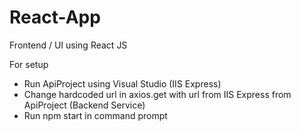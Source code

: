 # React-App

Frontend / UI using React JS

For setup
- Run ApiProject using Visual Studio (IIS Express)
- Change hardcoded url in axios.get with url from IIS Express from ApiProject (Backend Service)
- Run npm start in command prompt
